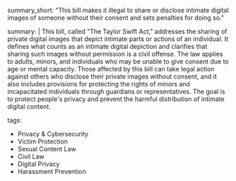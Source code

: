 summary_short: "This bill makes it illegal to share or disclose intimate digital images of someone without their consent and sets penalties for doing so."

summary: |
  This bill, called "The Taylor Swift Act," addresses the sharing of private digital images that depict intimate parts or actions of an individual. It defines what counts as an intimate digital depiction and clarifies that sharing such images without permission is a civil offense. The law applies to adults, minors, and individuals who may be unable to give consent due to age or mental capacity. Those affected by this bill can take legal action against others who disclose their private images without consent, and it also includes provisions for protecting the rights of minors and incapacitated individuals through guardians or representatives. The goal is to protect people's privacy and prevent the harmful distribution of intimate digital content.

tags:
  - Privacy & Cybersecurity
  - Victim Protection
  - Sexual Content Law
  - Civil Law
  - Digital Privacy
  - Harassment Prevention
